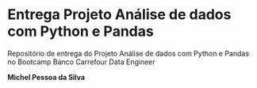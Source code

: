 # Entrega Projeto Análise de dados com Python e Pandas
 Repositório de entrega do Projeto Análise de dados com Python e Pandas no Bootcamp Banco Carrefour Data Engineer
 
 **Michel Pessoa da Silva**